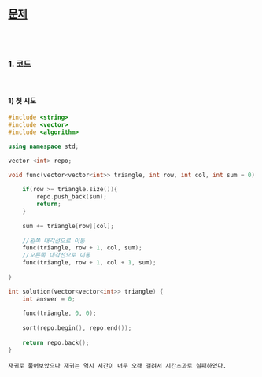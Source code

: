 
[문제](https://programmers.co.kr/learn/courses/30/lessons/43105)
---------------------------------------------------------------

<br>
<br>

### 1. 코드

<br>

#### 1) 첫 시도

```cpp
#include <string>
#include <vector>
#include <algorithm>

using namespace std;

vector <int> repo;

void func(vector<vector<int>> triangle, int row, int col, int sum = 0) {
    
    if(row >= triangle.size()){
        repo.push_back(sum);
        return;
    }
    
    sum += triangle[row][col];
    
    //왼쪽 대각선으로 이동
    func(triangle, row + 1, col, sum);
    //오른쪽 대각선으로 이동
    func(triangle, row + 1, col + 1, sum);
    
}

int solution(vector<vector<int>> triangle) {
    int answer = 0;
    
    func(triangle, 0, 0);
    
    sort(repo.begin(), repo.end());
    
    return repo.back();
}
```

    재귀로 풀어보았으나 재귀는 역시 시간이 너무 오래 걸려서 시간초과로 실패하였다. 
    
    

